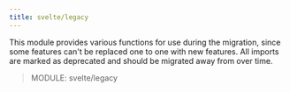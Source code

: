 ```yaml
---
title: svelte/legacy
---
```


This module provides various functions for use during the migration, since some features can't be replaced one to one with new features. All imports are marked as deprecated and should be migrated away from over time.

> MODULE: svelte/legacy
